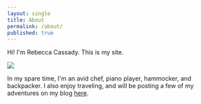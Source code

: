 ```yaml
---
layout: single
title: About
permalink: /about/
published: true
---
```

Hi!  I'm Rebecca Cassady.  This is my site. 

![]({{site.baseurl}}/media/goat.jpg)

In my spare time, I'm an avid chef, piano player, hammocker, and backpacker.  I also enjoy traveling, and will be posting a few of my adventures on my blog [here](/blog).
